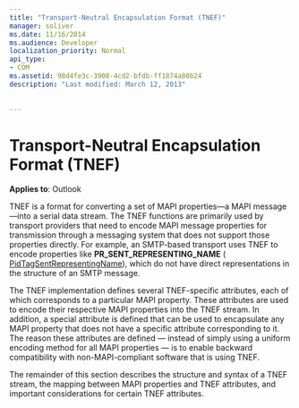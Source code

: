 ```yaml
---
title: "Transport-Neutral Encapsulation Format (TNEF)"
manager: soliver
ms.date: 11/16/2014
ms.audience: Developer
localization_priority: Normal
api_type:
- COM
ms.assetid: 98d4fe3c-3908-4cd2-bfdb-ff1874a80b24
description: "Last modified: March 12, 2013"
 
 
---
```


# Transport-Neutral Encapsulation Format (TNEF)

 
  
**Applies to**: Outlook 
  
TNEF is a format for converting a set of MAPI properties—a MAPI message—into a serial data stream. The TNEF functions are primarily used by transport providers that need to encode MAPI message properties for transmission through a messaging system that does not support those properties directly. For example, an SMTP-based transport uses TNEF to encode properties like **PR_SENT_REPRESENTING_NAME** ( [PidTagSentRepresentingName](pidtagsentrepresentingname-canonical-property.md)), which do not have direct representations in the structure of an SMTP message.
  
The TNEF implementation defines several TNEF-specific attributes, each of which corresponds to a particular MAPI property. These attributes are used to encode their respective MAPI properties into the TNEF stream. In addition, a special attribute is defined that can be used to encapsulate any MAPI property that does not have a specific attribute corresponding to it. The reason these attributes are defined — instead of simply using a uniform encoding method for all MAPI properties — is to enable backward compatibility with non-MAPI-compliant software that is using TNEF.
  
The remainder of this section describes the structure and syntax of a TNEF stream, the mapping between MAPI properties and TNEF attributes, and important considerations for certain TNEF attributes.
  

